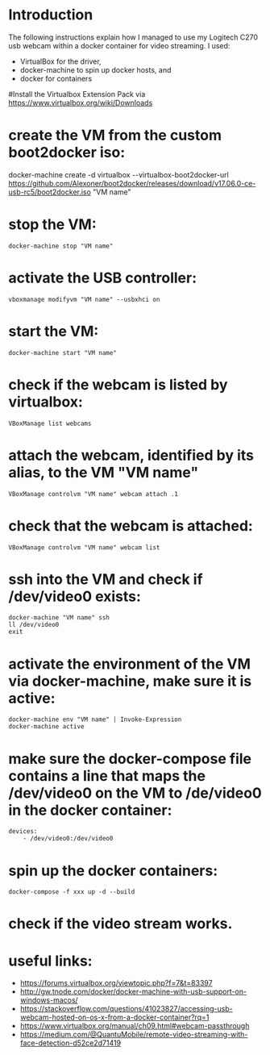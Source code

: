 # Introduction
The following instructions explain how I managed to use my Logitech C270 usb webcam within a docker container for video streaming. I used:
- VirtualBox for the driver, 
- docker-machine to spin up docker hosts, and 
- docker for containers

#Install the Virtualbox Extension Pack via https://www.virtualbox.org/wiki/Downloads

# create the VM from the custom boot2docker iso:
docker-machine create -d virtualbox --virtualbox-boot2docker-url https://github.com/Alexoner/boot2docker/releases/download/v17.06.0-ce-usb-rc5/boot2docker.iso "VM name"

# stop the VM:
```docker-machine stop "VM name"```

# activate the USB controller:
```vboxmanage modifyvm "VM name" --usbxhci on```

# start the VM:
```docker-machine start "VM name"```

# check if the webcam is listed by virtualbox:
```VBoxManage list webcams```

# attach the webcam, identified by its alias, to the VM "VM name"
```VBoxManage controlvm "VM name" webcam attach .1```

# check that the webcam is attached:
```VBoxManage controlvm "VM name" webcam list```

# ssh into the VM and check if /dev/video0 exists:
```
docker-machine "VM name" ssh
ll /dev/video0
exit
```

# activate the environment of the VM via docker-machine, make sure it is active:
```
docker-machine env "VM name" | Invoke-Expression
docker-machine active
```

# make sure the docker-compose file contains a line that maps the /dev/video0 on the VM to /de/video0 in the docker container:
```
devices: 
    - /dev/video0:/dev/video0
```
# spin up the docker containers:
```docker-compose -f xxx up -d --build```

# check if the video stream works.

# useful links:
- https://forums.virtualbox.org/viewtopic.php?f=7&t=83397
- http://gw.tnode.com/docker/docker-machine-with-usb-support-on-windows-macos/
- https://stackoverflow.com/questions/41023827/accessing-usb-webcam-hosted-on-os-x-from-a-docker-container?rq=1
- https://www.virtualbox.org/manual/ch09.html#webcam-passthrough
- https://medium.com/@QuantuMobile/remote-video-streaming-with-face-detection-d52ce2d71419